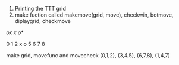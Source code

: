 1. Printing the TTT grid
2. make fuction called makemove(grid, move), checkwin, botmove, diplaygrid, checkmove

*ox
*x*
o**

0 1 2
x o 5
6 7 8

make grid, movefunc and movecheck
(0,1,2), (3,4,5), (6,7,8), (1,4,7)